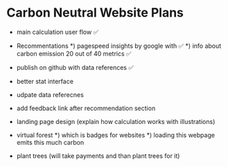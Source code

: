 # Carbon Neutral Website Plans
- main calculation user flow ✅
- Recommentations
  *) pagespeed insights by google with ✅
  *) info about carbon emission 20 out of 40 metrics ✅
- publish on github with data references ✅

- better stat interface
- udpate data referecnes
- add feedback link after recommendation section
- landing page design (explain how calculation works with illustrations)
- virtual forest
  *) which is badges for websites
  *) loading this webpage emits this much carbon
- plant trees (will take payments and than plant trees for it)
